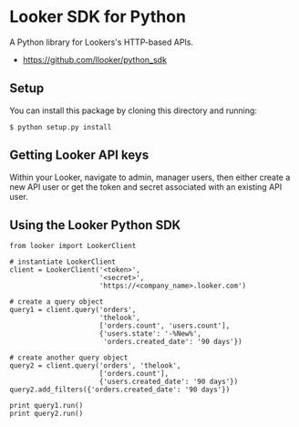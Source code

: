 Looker SDK for Python
===========================

A Python library for Lookers's HTTP-based APIs.

- https://github.com/llooker/python_sdk

Setup
-----

You can install this package by cloning this directory and running:

   ```$ python setup.py install```

Getting Looker API keys
-----------------------

Within your Looker, navigate to admin, manager users, then either create a new API user or get the token and secret associated with an existing API user.


Using the Looker Python SDK
---------------------

    from looker import LookerClient

    # instantiate LookerClient
    client = LookerClient('<token>',
                          '<secret>',
                          'https://<company_name>.looker.com')

    # create a query object
    query1 = client.query('orders',
                          'thelook',
                          ['orders.count', 'users.count'],
                          {'users.state': '-%New%',
                           'orders.created_date': '90 days'})

    # create another query object
    query2 = client.query('orders', 'thelook', 
                          ['orders.count'],
                          {'users.created_date': '90 days'})
    query2.add_filters({'orders.created_date': '90 days'})

    print query1.run()
    print query2.run()
